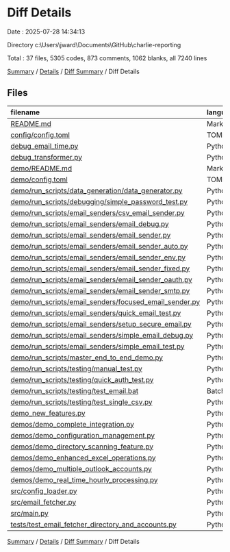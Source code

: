# Diff Details

Date : 2025-07-28 14:34:13

Directory c:\\Users\\jward\\Documents\\GitHub\\charlie-reporting

Total : 37 files,  5305 codes, 873 comments, 1062 blanks, all 7240 lines

[Summary](results.md) / [Details](details.md) / [Diff Summary](diff.md) / Diff Details

## Files
| filename | language | code | comment | blank | total |
| :--- | :--- | ---: | ---: | ---: | ---: |
| [README.md](/README.md) | Markdown | 6 | 0 | 0 | 6 |
| [config/config.toml](/config/config.toml) | TOML | 5 | 0 | 1 | 6 |
| [debug\_email\_time.py](/debug_email_time.py) | Python | 0 | 0 | 1 | 1 |
| [debug\_transformer.py](/debug_transformer.py) | Python | 0 | 0 | 1 | 1 |
| [demo/README.md](/demo/README.md) | Markdown | 166 | 0 | 40 | 206 |
| [demo/config.toml](/demo/config.toml) | TOML | 42 | 2 | 9 | 53 |
| [demo/run\_scripts/data\_generation/data\_generator.py](/demo/run_scripts/data_generation/data_generator.py) | Python | 290 | 52 | 80 | 422 |
| [demo/run\_scripts/debugging/simple\_password\_test.py](/demo/run_scripts/debugging/simple_password_test.py) | Python | 72 | 18 | 19 | 109 |
| [demo/run\_scripts/email\_senders/csv\_email\_sender.py](/demo/run_scripts/email_senders/csv_email_sender.py) | Python | 122 | 12 | 12 | 146 |
| [demo/run\_scripts/email\_senders/email\_debug.py](/demo/run_scripts/email_senders/email_debug.py) | Python | 88 | 29 | 15 | 132 |
| [demo/run\_scripts/email\_senders/email\_sender.py](/demo/run_scripts/email_senders/email_sender.py) | Python | 204 | 43 | 25 | 272 |
| [demo/run\_scripts/email\_senders/email\_sender\_auto.py](/demo/run_scripts/email_senders/email_sender_auto.py) | Python | 441 | 34 | 28 | 503 |
| [demo/run\_scripts/email\_senders/email\_sender\_env.py](/demo/run_scripts/email_senders/email_sender_env.py) | Python | 236 | 25 | 25 | 286 |
| [demo/run\_scripts/email\_senders/email\_sender\_fixed.py](/demo/run_scripts/email_senders/email_sender_fixed.py) | Python | 204 | 43 | 25 | 272 |
| [demo/run\_scripts/email\_senders/email\_sender\_oauth.py](/demo/run_scripts/email_senders/email_sender_oauth.py) | Python | 362 | 37 | 51 | 450 |
| [demo/run\_scripts/email\_senders/email\_sender\_smtp.py](/demo/run_scripts/email_senders/email_sender_smtp.py) | Python | 367 | 23 | 44 | 434 |
| [demo/run\_scripts/email\_senders/focused\_email\_sender.py](/demo/run_scripts/email_senders/focused_email_sender.py) | Python | 136 | 16 | 17 | 169 |
| [demo/run\_scripts/email\_senders/quick\_email\_test.py](/demo/run_scripts/email_senders/quick_email_test.py) | Python | 65 | 11 | 13 | 89 |
| [demo/run\_scripts/email\_senders/setup\_secure\_email.py](/demo/run_scripts/email_senders/setup_secure_email.py) | Python | 79 | 11 | 15 | 105 |
| [demo/run\_scripts/email\_senders/simple\_email\_debug.py](/demo/run_scripts/email_senders/simple_email_debug.py) | Python | 53 | 7 | 14 | 74 |
| [demo/run\_scripts/email\_senders/simple\_email\_test.py](/demo/run_scripts/email_senders/simple_email_test.py) | Python | 45 | 10 | 15 | 70 |
| [demo/run\_scripts/master\_end\_to\_end\_demo.py](/demo/run_scripts/master_end_to_end_demo.py) | Python | 266 | 57 | 87 | 410 |
| [demo/run\_scripts/testing/manual\_test.py](/demo/run_scripts/testing/manual_test.py) | Python | 102 | 8 | 18 | 128 |
| [demo/run\_scripts/testing/quick\_auth\_test.py](/demo/run_scripts/testing/quick_auth_test.py) | Python | 31 | 9 | 11 | 51 |
| [demo/run\_scripts/testing/test\_email.bat](/demo/run_scripts/testing/test_email.bat) | Batch | 17 | 0 | 6 | 23 |
| [demo/run\_scripts/testing/test\_single\_csv.py](/demo/run_scripts/testing/test_single_csv.py) | Python | 71 | 79 | 24 | 174 |
| [demo\_new\_features.py](/demo_new_features.py) | Python | 63 | 21 | 20 | 104 |
| [demos/demo\_complete\_integration.py](/demos/demo_complete_integration.py) | Python | 415 | 32 | 13 | 460 |
| [demos/demo\_configuration\_management.py](/demos/demo_configuration_management.py) | Python | 286 | 31 | 76 | 393 |
| [demos/demo\_directory\_scanning\_feature.py](/demos/demo_directory_scanning_feature.py) | Python | 160 | 28 | 51 | 239 |
| [demos/demo\_enhanced\_excel\_operations.py](/demos/demo_enhanced_excel_operations.py) | Python | 257 | 34 | 57 | 348 |
| [demos/demo\_multiple\_outlook\_accounts.py](/demos/demo_multiple_outlook_accounts.py) | Python | 199 | 40 | 74 | 313 |
| [demos/demo\_real\_time\_hourly\_processing.py](/demos/demo_real_time_hourly_processing.py) | Python | 65 | 18 | 23 | 106 |
| [src/config\_loader.py](/src/config_loader.py) | Python | 3 | 1 | 1 | 5 |
| [src/email\_fetcher.py](/src/email_fetcher.py) | Python | 129 | 62 | 46 | 237 |
| [src/main.py](/src/main.py) | Python | -8 | 7 | -3 | -4 |
| [tests/test\_email\_fetcher\_directory\_and\_accounts.py](/tests/test_email_fetcher_directory_and_accounts.py) | Python | 266 | 73 | 108 | 447 |

[Summary](results.md) / [Details](details.md) / [Diff Summary](diff.md) / Diff Details